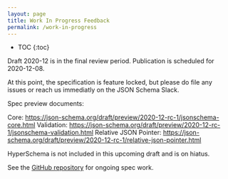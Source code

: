 ```yaml
---
layout: page
title: Work In Progress Feedback
permalink: /work-in-progress
---
```


* TOC
{:toc}

Draft 2020-12 is in the final review period.
Publication is scheduled for 2020-12-08.

At this point, the specification is feature locked, but please do file any issues or reach us immediatly on the JSON Schema Slack.

Spec preview documents:

Core: https://json-schema.org/draft/preview/2020-12-rc-1/jsonschema-core.html
Validation: https://json-schema.org/draft/preview/2020-12-rc-1/jsonschema-validation.html
Relative JSON Pointer: https://json-schema.org/draft/preview/2020-12-rc-1/relative-json-pointer.html

HyperSchema is not included in this upcoming draft and is on hiatus.

See the [GitHub repository](https://github.com/json-schema-org/json-schema-spec) for ongoing spec work.
